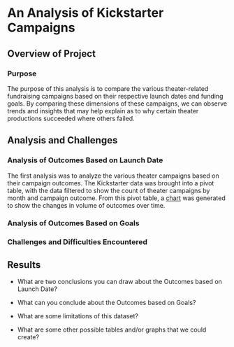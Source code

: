 # An Analysis of Kickstarter Campaigns

## Overview of Project

### Purpose
The purpose of this analysis is to compare the various theater-related fundraising campaigns based on their respective launch dates and funding goals. By comparing these dimensions of these campaigns, we can observe trends and insights that may help explain as to why certain theater productions succeeded where others failed.

## Analysis and Challenges

### Analysis of Outcomes Based on Launch Date
The first analysis was to analyze the various theater campaigns based on their campaign outcomes. The Kickstarter data was brought into a pivot table, with the data filtered to show the count of theater campaigns by month and campaign outcome. From this pivot table, a [chart](https://github.com/typicalchazz/kickstarter-analysis/blob/main/Resources/Theater_Outcomes_vs_Launch.png) was generated to show the changes in volume of outcomes over time.  

### Analysis of Outcomes Based on Goals

### Challenges and Difficulties Encountered

## Results

- What are two conclusions you can draw about the Outcomes based on Launch Date?

- What can you conclude about the Outcomes based on Goals?

- What are some limitations of this dataset?

- What are some other possible tables and/or graphs that we could create?
